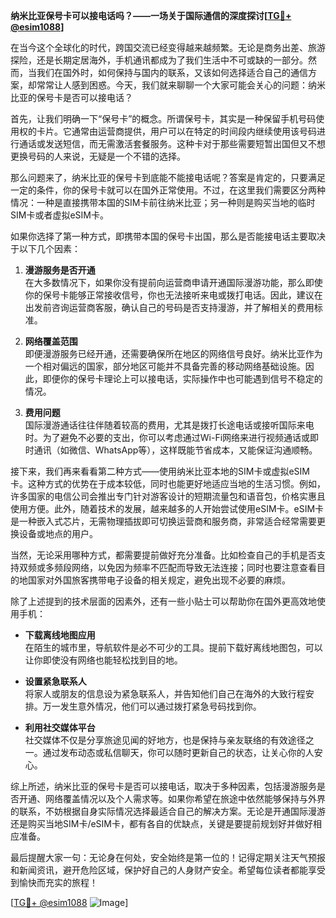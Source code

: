**纳米比亚保号卡可以接电话吗？——一场关于国际通信的深度探讨[[TG💪+ @esim1088](https://t.me/s/esim1088)]**

在当今这个全球化的时代，跨国交流已经变得越来越频繁。无论是商务出差、旅游探险，还是长期定居海外，手机通讯都成为了我们生活中不可或缺的一部分。然而，当我们在国外时，如何保持与国内的联系，又该如何选择适合自己的通信方案，却常常让人感到困惑。今天，我们就来聊聊一个大家可能会关心的问题：纳米比亚的保号卡是否可以接电话？

首先，让我们明确一下“保号卡”的概念。所谓保号卡，其实是一种保留手机号码使用权的卡片。它通常由运营商提供，用户可以在特定的时间段内继续使用该号码进行通话或发送短信，而无需激活套餐服务。这种卡对于那些需要短暂出国但又不想更换号码的人来说，无疑是一个不错的选择。

那么问题来了，纳米比亚的保号卡到底能不能接电话呢？答案是肯定的，只要满足一定的条件，你的保号卡就可以在国外正常使用。不过，在这里我们需要区分两种情况：一种是直接携带本国的SIM卡前往纳米比亚；另一种则是购买当地的临时SIM卡或者虚拟eSIM卡。

如果你选择了第一种方式，即携带本国的保号卡出国，那么是否能接电话主要取决于以下几个因素：

1. **漫游服务是否开通**  
   在大多数情况下，如果你没有提前向运营商申请开通国际漫游功能，那么即使你的保号卡能够正常接收信号，你也无法接听来电或拨打电话。因此，建议在出发前咨询运营商客服，确认自己的号码是否支持漫游，并了解相关的费用标准。

2. **网络覆盖范围**  
   即便漫游服务已经开通，还需要确保所在地区的网络信号良好。纳米比亚作为一个相对偏远的国家，部分地区可能并不具备完善的移动网络基础设施。因此，即便你的保号卡理论上可以接电话，实际操作中也可能遇到信号不稳定的情况。

3. **费用问题**  
   国际漫游通话往往伴随着较高的费用，尤其是拨打长途电话或接听国际来电时。为了避免不必要的支出，你可以考虑通过Wi-Fi网络来进行视频通话或即时通讯（如微信、WhatsApp等），这样既能节省成本，又能保证沟通顺畅。

接下来，我们再来看看第二种方式——使用纳米比亚本地的SIM卡或虚拟eSIM卡。这种方式的优势在于成本较低，同时也能更好地适应当地的生活习惯。例如，许多国家的电信公司会推出专门针对游客设计的短期流量包和语音包，价格实惠且使用方便。此外，随着技术的发展，越来越多的人开始尝试使用eSIM卡。eSIM卡是一种嵌入式芯片，无需物理插拔即可切换运营商和服务商，非常适合经常需要更换设备或地点的用户。

当然，无论采用哪种方式，都需要提前做好充分准备。比如检查自己的手机是否支持双频或多频段网络，以免因为频率不匹配而导致无法连接；同时也要注意查看目的地国家对外国旅客携带电子设备的相关规定，避免出现不必要的麻烦。

除了上述提到的技术层面的因素外，还有一些小贴士可以帮助你在国外更高效地使用手机：

- **下载离线地图应用**  
  在陌生的城市里，导航软件是必不可少的工具。提前下载好离线地图包，可以让你即使没有网络也能轻松找到目的地。
  
- **设置紧急联系人**  
  将家人或朋友的信息设为紧急联系人，并告知他们自己在海外的大致行程安排。万一发生意外情况，他们可以通过拨打紧急号码找到你。

- **利用社交媒体平台**  
  社交媒体不仅是分享旅途见闻的好地方，也是保持与亲友联络的有效途径之一。通过发布动态或私信聊天，你可以随时更新自己的状态，让关心你的人安心。

综上所述，纳米比亚的保号卡是否可以接电话，取决于多种因素，包括漫游服务是否开通、网络覆盖情况以及个人需求等。如果你希望在旅途中依然能够保持与外界的联系，不妨根据自身实际情况选择最适合自己的解决方案。无论是开通国际漫游还是购买当地SIM卡/eSIM卡，都有各自的优缺点，关键是要提前规划好并做好相应准备。

最后提醒大家一句：无论身在何处，安全始终是第一位的！记得定期关注天气预报和新闻资讯，避开危险区域，保护好自己的人身财产安全。希望每位读者都能享受到愉快而充实的旅程！

[[TG💪+ @esim1088](https://t.me/s/esim1088) ![Image](https://i.postimg.cc/4NQfJmqS/Snipaste-2025-05-13-00-14-12.png)]